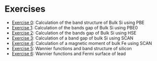 # Exercises

 - [Exercise 0](exercise0/README.md): Calculation of the band structure of Bulk Si using PBE
 - [Exercise 1](exercise1/README.md): Calculation of the bands gap of Bulk Si using PBE0
 - [Exercise 2](exercise2/README.md): Calculation of the bands gap of Bulk Si using HSE
 - [Exercise 3](exercise3/README.md): Calculation of a band gap of bulk Si using SCAN
 - [Exercise 4](exercise4/README.md): Calculation of a magnetic moment of bulk Fe using SCAN
 - [Exercise 5](exercise5/README.md): Wannier functions and band structure of silicon
 - [Exercise 6](exercise6/README.md): Wannier functions and Fermi surface of lead

